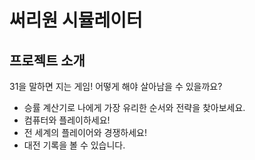 # 써리원 시뮬레이터

## 프로젝트 소개

31을 말하면 지는 게임! 어떻게 해야 살아남을 수 있을까요?

- 승률 계산기로 나에게 가장 유리한 순서와 전략을 찾아보세요.
- 컴퓨터와 플레이하세요!
- 전 세계의 플레이어와 경쟁하세요!
- 대전 기록을 볼 수 있습니다.
